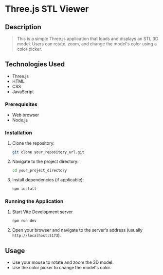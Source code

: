 # Three.js STL Viewer

## Description
> This is a simple Three.js application that loads and displays an STL 3D model. Users can rotate, zoom, and change the model's color using a color picker.

## Technologies Used

* Three.js
* HTML
* CSS
* JavaScript

### Prerequisites

* Web browser
* Node.js

### Installation

1.  Clone the repository:

    ```bash
    git clone your_repository_url.git
    ```

2.  Navigate to the project directory:

    ```bash
    cd your_project_directory
    ```

3.  Install dependencies (if applicable):

    ```bash
    npm install
    ```

### Running the Application

1.  Start Vite Development server

    ```bash
    npm run dev
    ```

2.  Open your browser and navigate to the server's address (usually `http://localhost:5173`).

## Usage

* Use your mouse to rotate and zoom the 3D model.
* Use the color picker to change the model's color.
